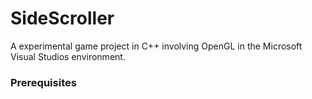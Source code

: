 # SideScroller
A experimental game project in C++ involving OpenGL in the Microsoft Visual Studios environment.

### Prerequisites

